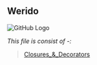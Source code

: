 **Werido**
------------------------

![GitHub Logo](/images/logo.png)

*This file is consist of -:*

>[Closures_&_Decorators](https://github.com/sanskritilakhmani/Werido/tree/main/Closures_%26_Decorators)
    
    

